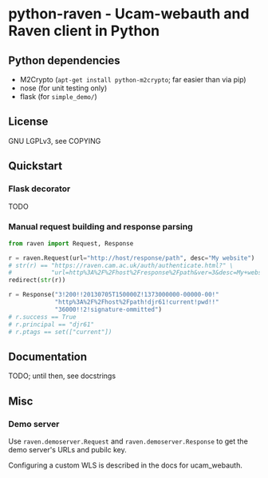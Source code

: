 # python-raven - Ucam-webauth and Raven client in Python

## Python dependencies

 - M2Crypto (`apt-get install python-m2crypto`; far easier than via pip)
 - nose (for unit testing only)
 - flask (for `simple_demo/`)

## License

GNU LGPLv3, see COPYING

## Quickstart

### Flask decorator

TODO

### Manual request building and response parsing

```python
from raven import Request, Response

r = raven.Request(url="http://host/response/path", desc="My website")
# str(r) == "https://raven.cam.ac.uk/auth/authenticate.html?" \
#           "url=http%3A%2F%2Fhost%2Fresponse%2Fpath&ver=3&desc=My+website"
redirect(str(r))

r = Response("3!200!!20130705T150000Z!1373000000-00000-00!"
             "http%3A%2F%2Fhost%2Fpath!djr61!current!pwd!!"
             "36000!!2!signature-ommitted")
# r.success == True
# r.principal == "djr61"
# r.ptags == set(["current"])
```

## Documentation

TODO; until then, see docstrings

## Misc

### Demo server

Use `raven.demoserver.Request` and `raven.demoserver.Response` to get the
demo server's URLs and pubilc key.

Configuring a custom WLS is described in the docs for ucam_webauth.


